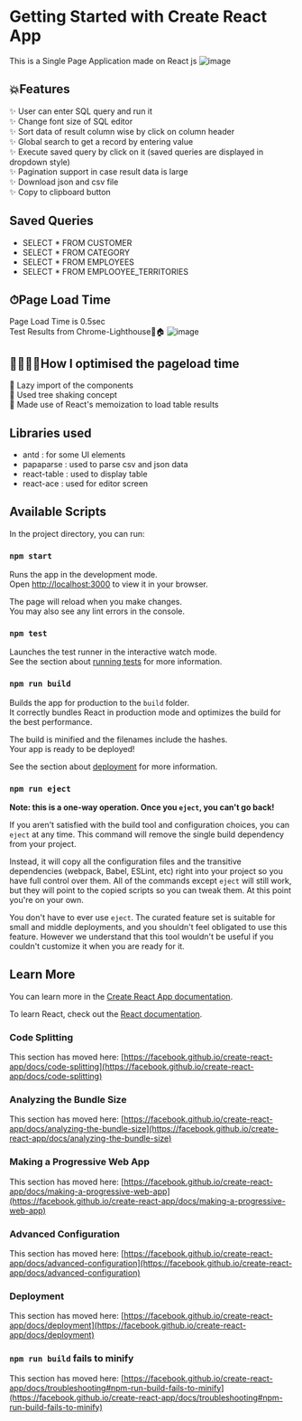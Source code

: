 # Getting Started with Create React App

This is a Single Page Application made on React js
![image](https://user-images.githubusercontent.com/45832558/200386160-1c053ea2-5c29-4e12-a27a-549c26a27acb.png)




## 💥Features
✨ User can enter SQL query and run it </br>
✨ Change font size of SQL editor </br>
✨ Sort data of result column wise by click on column header </br>
✨ Global search to get a record by entering value </br>
✨ Execute saved query by click on it (saved queries are displayed in dropdown style) </br>
✨ Pagination support in case result data is large</br>
✨ Download json and csv file </br>
✨ Copy to clipboard button </br>



## Saved Queries
* SELECT * FROM CUSTOMER 
* SELECT * FROM CATEGORY
* SELECT * FROM EMPLOYEES
* SELECT * FROM EMPLOOYEE_TERRITORIES


## ⏱Page Load Time
Page Load Time is 0.5sec</br>
Test Results from Chrome-Lighthouse🔦🏠 
![image](https://user-images.githubusercontent.com/45832558/200248676-07ed28ce-21ca-47b1-a80e-296cfe324d3f.png)


## 🏃🏻‍♂️💨How I optimised the pageload time
 🔨 Lazy import of the components</br>
 🔨 Used tree shaking concept</br>
 🔨 Made use of React's memoization to load table results</br>

## Libraries used
* antd : for some UI elements
* papaparse : used to parse csv and json data
* react-table : used to display table
* react-ace : used for editor screen


## Available Scripts

In the project directory, you can run:

### `npm start`

Runs the app in the development mode.\
Open [http://localhost:3000](http://localhost:3000) to view it in your browser.

The page will reload when you make changes.\
You may also see any lint errors in the console.

### `npm test`

Launches the test runner in the interactive watch mode.\
See the section about [running tests](https://facebook.github.io/create-react-app/docs/running-tests) for more information.

### `npm run build`

Builds the app for production to the `build` folder.\
It correctly bundles React in production mode and optimizes the build for the best performance.

The build is minified and the filenames include the hashes.\
Your app is ready to be deployed!

See the section about [deployment](https://facebook.github.io/create-react-app/docs/deployment) for more information.

### `npm run eject`

**Note: this is a one-way operation. Once you `eject`, you can't go back!**

If you aren't satisfied with the build tool and configuration choices, you can `eject` at any time. This command will remove the single build dependency from your project.

Instead, it will copy all the configuration files and the transitive dependencies (webpack, Babel, ESLint, etc) right into your project so you have full control over them. All of the commands except `eject` will still work, but they will point to the copied scripts so you can tweak them. At this point you're on your own.

You don't have to ever use `eject`. The curated feature set is suitable for small and middle deployments, and you shouldn't feel obligated to use this feature. However we understand that this tool wouldn't be useful if you couldn't customize it when you are ready for it.

## Learn More

You can learn more in the [Create React App documentation](https://facebook.github.io/create-react-app/docs/getting-started).

To learn React, check out the [React documentation](https://reactjs.org/).

### Code Splitting

This section has moved here: [https://facebook.github.io/create-react-app/docs/code-splitting](https://facebook.github.io/create-react-app/docs/code-splitting)

### Analyzing the Bundle Size

This section has moved here: [https://facebook.github.io/create-react-app/docs/analyzing-the-bundle-size](https://facebook.github.io/create-react-app/docs/analyzing-the-bundle-size)

### Making a Progressive Web App

This section has moved here: [https://facebook.github.io/create-react-app/docs/making-a-progressive-web-app](https://facebook.github.io/create-react-app/docs/making-a-progressive-web-app)

### Advanced Configuration

This section has moved here: [https://facebook.github.io/create-react-app/docs/advanced-configuration](https://facebook.github.io/create-react-app/docs/advanced-configuration)

### Deployment

This section has moved here: [https://facebook.github.io/create-react-app/docs/deployment](https://facebook.github.io/create-react-app/docs/deployment)

### `npm run build` fails to minify

This section has moved here: [https://facebook.github.io/create-react-app/docs/troubleshooting#npm-run-build-fails-to-minify](https://facebook.github.io/create-react-app/docs/troubleshooting#npm-run-build-fails-to-minify)
